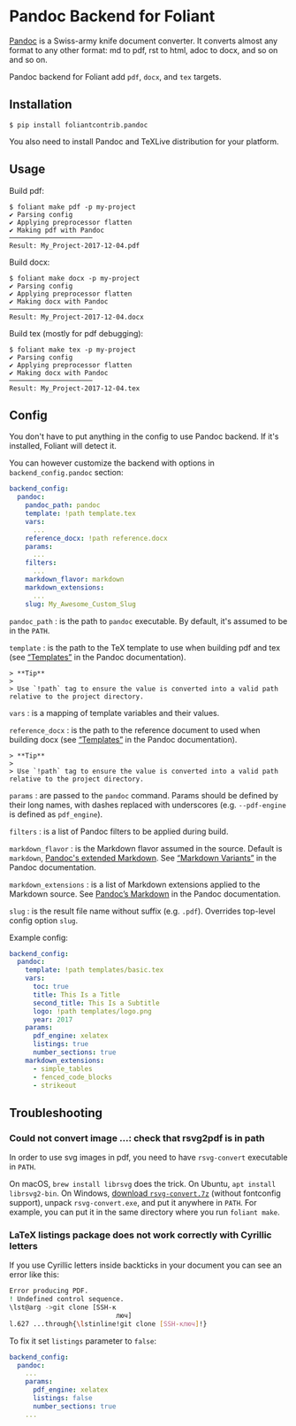 # Pandoc Backend for Foliant

[Pandoc](http://pandoc.org/) is a Swiss-army knife document converter. It converts almost any format to any other format: md to pdf, rst to html, adoc to docx, and so on and so on.

Pandoc backend for Foliant add `pdf`, `docx`, and `tex` targets.


## Installation

```shell
$ pip install foliantcontrib.pandoc
```

You also need to install Pandoc and TeXLive distribution for your platform.

## Usage

Build pdf:

```shell
$ foliant make pdf -p my-project
✔ Parsing config
✔ Applying preprocessor flatten
✔ Making pdf with Pandoc
─────────────────────
Result: My_Project-2017-12-04.pdf
```

Build docx:

```shell
$ foliant make docx -p my-project
✔ Parsing config
✔ Applying preprocessor flatten
✔ Making docx with Pandoc
─────────────────────
Result: My_Project-2017-12-04.docx
```

Build tex (mostly for pdf debugging):

```shell
$ foliant make tex -p my-project
✔ Parsing config
✔ Applying preprocessor flatten
✔ Making docx with Pandoc
─────────────────────
Result: My_Project-2017-12-04.tex
```


## Config

You don't have to put anything in the config to use Pandoc backend. If it's installed, Foliant will detect it.

You can however customize the backend with options in `backend_config.pandoc` section:

```yaml
backend_config:
  pandoc:
    pandoc_path: pandoc
    template: !path template.tex
    vars:
      ...
    reference_docx: !path reference.docx
    params:
      ...
    filters:
      ...
    markdown_flavor: markdown
    markdown_extensions:
      ...
    slug: My_Awesome_Custom_Slug
```

`pandoc_path`
:   is the path to `pandoc` executable. By default, it's assumed to be in the `PATH`.

`template`
:   is the path to the TeX template to use when building pdf and tex (see [“Templates”](http://pandoc.org/MANUAL.html#templates) in the Pandoc documentation).

    > **Tip**
    >
    > Use `!path` tag to ensure the value is converted into a valid path relative to the project directory.

`vars`
:   is a mapping of template variables and their values.

`reference_docx`
:   is the path to the reference document to used when building docx (see [“Templates”](http://pandoc.org/MANUAL.html#templates) in the Pandoc documentation).

    > **Tip**
    >
    > Use `!path` tag to ensure the value is converted into a valid path relative to the project directory.

`params`
:   are passed to the `pandoc` command. Params should be defined by their long names, with dashes replaced with underscores (e.g. `--pdf-engine` is defined as `pdf_engine`).

`filters`
:   is a list of Pandoc filters to be applied during build.

`markdown_flavor`
:   is the Markdown flavor assumed in the source. Default is `markdown`, [Pandoc's extended Markdown](http://pandoc.org/MANUAL.html#pandocs-markdown). See [“Markdown Variants”](http://pandoc.org/MANUAL.html#markdown-variants) in the Pandoc documentation.

`markdown_extensions`
:   is a list of Markdown extensions applied to the Markdown source. See [Pandoc’s Markdown](http://pandoc.org/MANUAL.html#pandocs-markdown) in the Pandoc documentation.

`slug`
:    is the result file name without suffix (e.g. `.pdf`). Overrides top-level config option `slug`.

Example config:

```yaml
backend_config:
  pandoc:
    template: !path templates/basic.tex
    vars:
      toc: true
      title: This Is a Title
      second_title: This Is a Subtitle
      logo: !path templates/logo.png
      year: 2017
    params:
      pdf_engine: xelatex
      listings: true
      number_sections: true
    markdown_extensions:
      - simple_tables
      - fenced_code_blocks
      - strikeout
```


## Troubleshooting

### Could not convert image ...: check that rsvg2pdf is in path

In order to use svg images in pdf, you need to have `rsvg-convert` executable in `PATH`.

On macOS, `brew install librsvg` does the trick. On Ubuntu, `apt install librsvg2-bin`. On Windows, [download `rsvg-convert.7z`](http://opensourcepack.blogspot.ru/2012/06/rsvg-convert-svg-image-conversion-tool.html) (without fontconfig support), unpack `rsvg-convert.exe`, and put it anywhere in `PATH`. For example, you can put it in the same directory where you run `foliant make`.

### LaTeX listings package does not work correctly with Cyrillic letters

If you use Cyrillic letters inside backticks in your document you can see an error like this:

```bash
Error producing PDF.
! Undefined control sequence.
\lst@arg ->git clone [SSH-к
                           люч]
l.627 ...through{\lstinline!git clone [SSH-ключ]!}
```

To fix it set `listings` parameter to `false`:

```yaml
backend_config:
  pandoc:
    ...
    params:
      pdf_engine: xelatex
      listings: false
      number_sections: true
    ...
```
